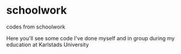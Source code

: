 # schoolwork
codes from schoolwork

Here you'll see some code I've done myself and in group during my education at Karlstads University
